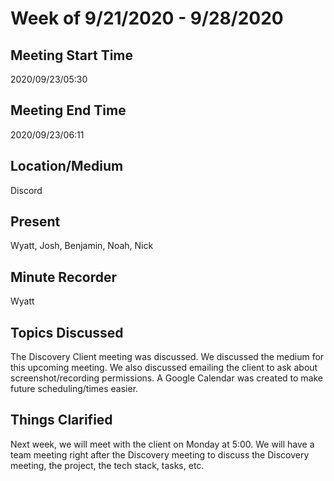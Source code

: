 # Week of 9/21/2020 - 9/28/2020

## Meeting Start Time

2020/09/23/05:30

## Meeting End Time

2020/09/23/06:11

## Location/Medium

Discord

## Present

Wyatt, Josh, Benjamin, Noah, Nick

## Minute Recorder

Wyatt

## Topics Discussed

The Discovery Client meeting was discussed. We discussed the medium for this upcoming meeting. We also discussed emailing the client to ask about screenshot/recording permissions. A Google Calendar was created to make future scheduling/times easier.

## Things Clarified

Next week, we will meet with the client on Monday at 5:00. We will have a team meeting right after the Discovery meeting to discuss the Discovery meeting, the project, the tech stack, tasks, etc.
